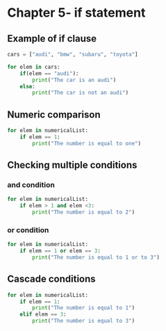 # Chapter 5- if statement

## Example of if clause

```python
cars = ["audi", "bmw", "subaru", "toyota"]

for elem in cars:
    if(elem == "audi"):
        print("The car is an audi")
    else:
        print("The car is not an audi")
```

## Numeric comparison

```python
for elem in numericalList:
    if elem == 1:
        print("The number is equal to one")
```

## Checking multiple conditions

### and condition

```python
for elem in numericalList:
    if elem > 1 and elem <3:
        print("The number is equal to 2")
```

### or condition

```python
for elem in numericalList:
    if elem == 1 or elem == 3:
        print("The number is equal to 1 or to 3")
```

## Cascade conditions

```python
for elem in numericalList:
    if elem == 1:
        print("The number is equal to 1")
    elif elem == 3:
        print("The number is equal to 3")
```

